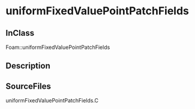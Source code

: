 # uniformFixedValuePointPatchFields 
## InClass
Foam::uniformFixedValuePointPatchFields

## Description

## SourceFiles
uniformFixedValuePointPatchFields.C

